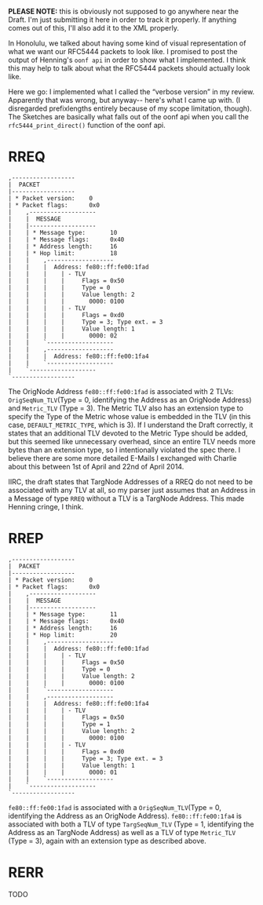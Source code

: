**PLEASE NOTE:** this is obviously not supposed to go anywhere near the Draft.
I'm just submitting it here in order to track it properly. If anything comes out of this, I'll also add it to the XML properly.


In Honolulu, we talked about having some kind of visual representation of what we want our RFC5444 packets to look like. I promised to post the output of Henning's ``oonf api`` in order to show what I implemented. I think this may help to talk about what the RFC5444 packets should actually look like.

Here we go:
I implemented what I called the “verbose version” in my review. Apparently that was wrong, but anyway-- here's what I came up with. (I disregarded prefixlengths entirely because of my scope limitation, though). The Sketches are basically what falls out of the oonf api when you call the ``rfc5444_print_direct()`` function of the oonf api.


RREQ
====

	,------------------
	|  PACKET
	|------------------
	| * Packet version:    0
	| * Packet flags:      0x0
	|    ,-------------------
	|    |  MESSAGE
	|    |-------------------
	|    | * Message type:       10
	|    | * Message flags:      0x40
	|    | * Address length:     16
	|    | * Hop limit:          18
	|    |    ,-------------------
	|    |    |  Address: fe80::ff:fe00:1fad
	|    |    |    | - TLV
	|    |    |    |     Flags = 0x50
	|    |    |    |     Type = 0
	|    |    |    |     Value length: 2
	|    |    |    |       0000: 0100
	|    |    |    | - TLV
	|    |    |    |     Flags = 0xd0
	|    |    |    |     Type = 3; Type ext. = 3
	|    |    |    |     Value length: 1
	|    |    |    |       0000: 02
	|    |    `-------------------
	|    |    ,-------------------
	|    |    |  Address: fe80::ff:fe00:1fa4
	|    |    `-------------------
	|    `-------------------
	`------------------


The OrigNode Address ``fe80::ff:fe00:1fad`` is associated with 2 TLVs:
``OrigSeqNum_TLV``(Type = 0, identifying the Address as an OrigNode Address) and ``Metric_TLV`` (Type = 3). The Metric TLV also has an extension type to specify the Type of the Metric whose value is embedded in the TLV (in this case, ``DEFAULT_METRIC_TYPE``, which is 3).
If I understand the Draft correctly, it states that an additional TLV devoted to the Metric Type should be added, but this seemed like unnecessary overhead, since an entire TLV needs more bytes than an extension type, so I intentionally violated the spec there. I believe there are some more detailed E-Mails I exchanged with Charlie about this between 1st of April and 22nd of April 2014.

IIRC, the draft states that TargNode Addresses of a RREQ do not need to be associated with any TLV at all, so my parser just assumes that an Address in a Message of type ``RREQ`` without a TLV is a TargNode Address. This made Henning cringe, I think.

RREP
====

	,------------------
	|  PACKET
	|------------------
	| * Packet version:    0
	| * Packet flags:      0x0
	|    ,-------------------
	|    |  MESSAGE
	|    |-------------------
	|    | * Message type:       11
	|    | * Message flags:      0x40
	|    | * Address length:     16
	|    | * Hop limit:          20
	|    |    ,-------------------
	|    |    |  Address: fe80::ff:fe00:1fad
	|    |    |    | - TLV
	|    |    |    |     Flags = 0x50
	|    |    |    |     Type = 0
	|    |    |    |     Value length: 2
	|    |    |    |       0000: 0100
	|    |    `-------------------
	|    |    ,-------------------
	|    |    |  Address: fe80::ff:fe00:1fa4
	|    |    |    | - TLV
	|    |    |    |     Flags = 0x50
	|    |    |    |     Type = 1
	|    |    |    |     Value length: 2
	|    |    |    |       0000: 0100
	|    |    |    | - TLV
	|    |    |    |     Flags = 0xd0
	|    |    |    |     Type = 3; Type ext. = 3
	|    |    |    |     Value length: 1
	|    |    |    |       0000: 01
	|    |    `-------------------
	|    `-------------------
	`------------------

``fe80::ff:fe00:1fad`` is associated with a ``OrigSeqNum_TLV``(Type = 0, identifying the Address as an OrigNode Address).
``fe80::ff:fe00:1fa4`` is associated with both a TLV of type ``TargSeqNum_TLV`` (Type = 1, identifying the Address as an TargNode Address) as well as a TLV of type ``Metric_TLV`` (Type = 3), again with an extension type as described above.


RERR
====

TODO